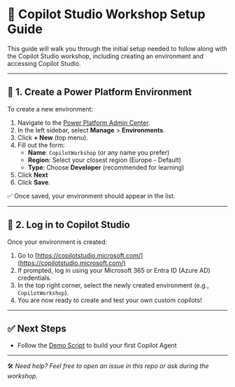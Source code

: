 # 🧠 Copilot Studio Workshop Setup Guide

This guide will walk you through the initial setup needed to follow along with the Copilot Studio workshop, including creating an environment and accessing Copilot Studio.

---

## 🚀 1. Create a Power Platform Environment

To create a new environment:

1. Navigate to the [Power Platform Admin Center](https://admin.powerplatform.microsoft.com/).
2. In the left sidebar, select **Manage** > **Environments**.
3. Click **+ New** (top menu).
4. Fill out the form:
   - **Name**: `CopilotWorkshop` (or any name you prefer)
   - **Region**: Select your closest region (Europe - Default)
   - **Type**: Choose **Developer** (recommended for learning)
5. Click **Next**
6. Click **Save**.

✅ Once saved, your environment should appear in the list.

---

## 💬 2. Log in to Copilot Studio

Once your environment is created:

1. Go to [https://copilotstudio.microsoft.com/](https://copilotstudio.microsoft.com/)
2. If prompted, log in using your Microsoft 365 or Entra ID (Azure AD) credentials.
3. In the top right corner, select the newly created environment (e.g., `CopilotWorkshop`).
4. You are now ready to create and test your own custom copilots!

---

## ✅ Next Steps

- Follow the [Demo Script](./copilot-demo.md) to build your first Copilot Agent

---

🛠 *Need help? Feel free to open an issue in this repo or ask during the workshop.*
